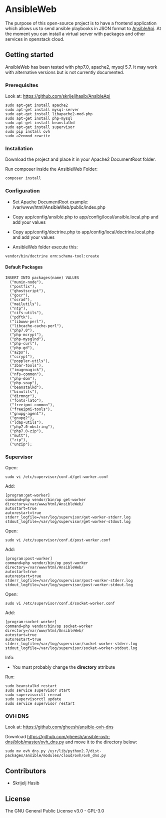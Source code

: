 # AnsibleWeb

The purpose of this open-source project is to have a frontend application which allows
us to send ansible playbooks in JSON format to [AnsibleApi](http://https://github.com/skrijeljhasib/AnsibleApi).
At the moment you can install a virtual server with packages and other services in openstack cloud.

## Getting started

AnsibleWeb has been tested with php7.0, apache2, mysql 5.7. It may work with alternative versions but is not currently documented.

### Prerequisites

Look at: https://github.com/skrijeljhasib/AnsibleApi

```
sudo apt-get install apache2
sudo apt-get install mysql-server
sudo apt-get install libapache2-mod-php
sudo apt-get install php-mysql
sudo apt-get install beanstalkd
sudo apt-get install supervisor
sudo pip install ovh
sudo a2enmod rewrite
```

### Installation

Download the project and place it in your Apache2 DocumentRoot folder.

Run composer inside the AnsibleWeb Folder:
```
composer install
```

### Configuration

* Set Apache DocumentRoot example: /var/www/html/AnsibleWeb/public/index.php
* Copy app/config/ansible.php to app/config/local/ansible.local.php and add your values
* Copy app/config/doctrine.php to app/config/local/doctrine.local.php and add your values

* AnsibleWeb folder execute this:
```
vendor/bin/doctrine orm:schema-tool:create
```


#### Default Packages

```
INSERT INTO packages(name) VALUES
  ("munin-node"),
  ("postfix"),
  ("ghostscript"),
  ("gocr"),
  ("ocrad"),
  ("mailutils"),
  ("ntp"),
  ("cifs-utils"),
  ("pdftk"),
  ("libwww-perl"),
  ("libcache-cache-perl"),
  ("php7.0"),
  ("php-mcrypt"),
  ("php-mysqlnd"),
  ("php-curl"),
  ("php-gd"),
  ("a2ps"),
  ("ccrypt"),
  ("poppler-utils"),
  ("zbar-tools"),
  ("imagemagick"),
  ("nfs-common"),
  ("php-dom"),
  ("php-soap"),
  ("beanstalkd"),
  ("binutils"),
  ("dirmngr"),
  ("fonts-lato"),
  ("freeipmi-common"),
  ("freeipmi-tools"),
  ("gnupg-agent"),
  ("gnupg2"),
  ("ldap-utils"),
  ("php7.0-mbstring"),
  ("php7.0-zip"),
  ("mutt"),
  ("zip"),
  ("unzip");
```


### Supervisor
Open:
```
sudo vi /etc/supervisor/conf.d/get-worker.conf
```
Add:
```
[program:get-worker]
command=php vendor/bin/op get-worker
directory=/var/www/html/AnsibleWeb/
autostart=true
autorestart=true
stderr_logfile=/var/log/supervisor/get-worker-stderr.log
stdout_logfile=/var/log/supervisor/get-worker-stdout.log
```
Open:
```
sudo vi /etc/supervisor/conf.d/post-worker.conf
```
Add:
```
[program:post-worker]
command=php vendor/bin/op post-worker
directory=/var/www/html/AnsibleWeb/
autostart=true
autorestart=true
stderr_logfile=/var/log/supervisor/post-worker-stderr.log
stdout_logfile=/var/log/supervisor/post-worker-stdout.log
```
Open:
```
sudo vi /etc/supervisor/conf.d/socket-worker.conf
```
Add:
```
[program:socket-worker]
command=php vendor/bin/op socket-worker
directory=/var/www/html/AnsibleWeb/
autostart=true
autorestart=true
stderr_logfile=/var/log/supervisor/socket-worker-stderr.log
stdout_logfile=/var/log/supervisor/socket-worker-stdout.log
```

Info:
* You must probably change the **directory** attribute 

Run:
```
sudo beanstalkd restart
sudo service supervisor start
sudo supervisorctl reread
sudo supervisorctl update
sudo service supervisor restart
```

### OVH DNS
Look at: https://github.com/gheesh/ansible-ovh-dns

Download https://github.com/gheesh/ansible-ovh-dns/blob/master/ovh_dns.py
and move it to the directory below:
```
sudo mv ovh_dns.py /usr/lib/python2.7/dist-packages/ansible/modules/cloud/ovh/ovh_dns.py
```

## Contributors

* Skrijelj Hasib

## License
The GNU General Public License v3.0 - GPL-3.0
